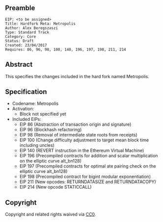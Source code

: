 ## Preamble

    EIP: <to be assigned>
    Title: Hardfork Meta: Metropolis
    Author: Alex Beregszaszi
    Type: Standard Track
    Category: Core
    Status: Draft
    Created: 23/04/2017
    Requires: 86, 96, 98, 100, 140, 196, 197, 198, 211, 214

## Abstract

This specifies the changes included in the hard fork named Metropolis.

## Specification

- Codename: Metropolis
- Activation:
  - Block not specified yet
- Included EIPs:
  - EIP 86 (Abstraction of transaction origin and signature)
  - EIP 96 (Blockhash refactoring)
  - EIP 98 (Removal of intermediate state roots from receipts)
  - EIP 100 (Change difficulty adjustment to target mean block time including uncles)
  - EIP 140 (REVERT instruction in the Ethereum Virtual Machine)
  - EIP 196 (Precompiled contracts for addition and scalar multiplication on the elliptic curve alt_bn128)
  - EIP 197 (Precompiled contracts for optimal ate pairing check on the elliptic curve alt_bn128)
  - EIP 198 (Precompiled contract for bigint modular exponentiation)
  - EIP 211 (New opcodes: RETURNDATASIZE and RETURNDATACOPY)
  - EIP 214 (New opcode STATICCALL)

## Copyright

Copyright and related rights waived via [CC0](https://creativecommons.org/publicdomain/zero/1.0/).
